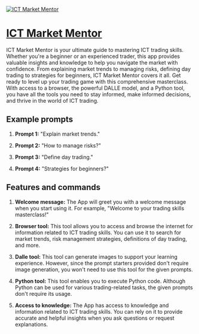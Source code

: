 [![ICT Market Mentor](https://files.oaiusercontent.com/file-4VJ9HKuBauLrIaIqQE9LVGqt?se=2123-10-17T05%3A22%3A23Z&sp=r&sv=2021-08-06&sr=b&rscc=max-age%3D31536000%2C%20immutable&rscd=attachment%3B%20filename%3Dinner-circle-trader-logo.webp&sig=4isqUsyT0fT/8RFdFy2vtvRFDHpIX/Tr7ipbCIxPnyw%3D)](https://chat.openai.com/g/g-zCFUVc2pB-ict-market-mentor)

# [ICT Market Mentor](https://chat.openai.com/g/g-zCFUVc2pB-ict-market-mentor)

ICT Market Mentor is your ultimate guide to mastering ICT trading skills. Whether you're a beginner or an experienced trader, this app provides valuable insights and knowledge to help you navigate the market with confidence. From explaining market trends to managing risks, defining day trading to strategies for beginners, ICT Market Mentor covers it all. Get ready to level up your trading game with this comprehensive masterclass. With access to a browser, the powerful DALLE model, and a Python tool, you have all the tools you need to stay informed, make informed decisions, and thrive in the world of ICT trading.

## Example prompts

1. **Prompt 1:** "Explain market trends."

2. **Prompt 2:** "How to manage risks?"

3. **Prompt 3:** "Define day trading."

4. **Prompt 4:** "Strategies for beginners?"

## Features and commands

1. **Welcome message:** The App will greet you with a welcome message when you start using it. For example, "Welcome to your trading skills masterclass!"

2. **Browser tool:** This tool allows you to access and browse the internet for information related to ICT trading skills. You can use it to search for market trends, risk management strategies, definitions of day trading, and more.

3. **Dalle tool:** This tool can generate images to support your learning experience. However, since the prompt starters provided don't require image generation, you won't need to use this tool for the given prompts.

4. **Python tool:** This tool enables you to execute Python code. Although Python can be used for various trading-related tasks, the given prompts don't require its usage.

5. **Access to knowledge:** The App has access to knowledge and information related to ICT trading skills. You can rely on it to provide accurate and helpful insights when you ask questions or request explanations.